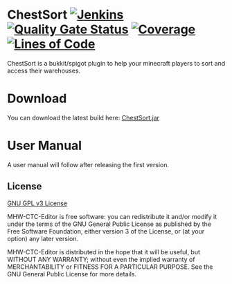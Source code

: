 # ChestSort [![Jenkins](https://img.shields.io/jenkins/build?jobUrl=https%3A%2F%2Fjenkins.gmasil.de%2Fjob%2Fgmasil%2Fjob%2FChestSort%2Fjob%2Fmaster%2F)](https://jenkins.gmasil.de/blue/organizations/jenkins/gmasil%2FChestSort/branches) [![Quality Gate Status](https://sonar.gmasil.de/api/project_badges/measure?project=de.headshotharp.spigot%3Achestsort%3Amaster&metric=alert_status)](https://sonar.gmasil.de/dashboard?id=de.headshotharp.spigot%3Achestsort%3Amaster) [![Coverage](https://sonar.gmasil.de/api/project_badges/measure?project=de.headshotharp.spigot%3Achestsort%3Amaster&metric=coverage)](https://sonar.gmasil.de/dashboard?id=de.headshotharp.spigot%3Achestsort%3Amaster) [![Lines of Code](https://sonar.gmasil.de/api/project_badges/measure?project=de.headshotharp.spigot%3Achestsort%3Amaster&metric=ncloc)](https://sonar.gmasil.de/dashboard?id=de.headshotharp.spigot%3Achestsort%3Amaster)
ChestSort is a bukkit/spigot plugin to help your minecraft players to sort and access their warehouses.

# Download
You can download the latest build here: [ChestSort.jar](https://jenkins.gmasil.de/job/gmasil/job/ChestSort/job/master/lastSuccessfulBuild/artifact/target/ChestSort.jar)

# User Manual
A user manual will follow after releasing the first version.

## License
[GNU GPL v3 License](LICENSE.md)

MHW-CTC-Editor is free software: you can redistribute it and/or modify
it under the terms of the GNU General Public License as published by
the Free Software Foundation, either version 3 of the License, or
(at your option) any later version.

MHW-CTC-Editor is distributed in the hope that it will be useful,
but WITHOUT ANY WARRANTY; without even the implied warranty of
MERCHANTABILITY or FITNESS FOR A PARTICULAR PURPOSE. See the
GNU General Public License for more details.
